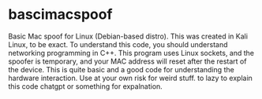 # bascimacspoof
Basic Mac spoof for Linux (Debian-based distro).
This was created in Kali Linux, to be exact.
To understand this code, you should understand networking programming in C++.
This program uses Linux sockets, and the spoofer is temporary, and your MAC address will reset after the restart of the device.
This is quite basic and a good code for understanding the hardware interaction.
Use at your own risk for weird stuff.
to lazy to explain this code chatgpt or something for expalnation.


